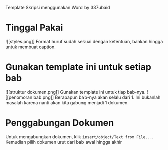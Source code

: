 Template Skripsi menggunakan Word
by 337ubaid

# Tinggal Pakai
![[styles.png]]
Format huruf sudah sesuai dengan ketentuan, bahkan hingga untuk membuat caption.

# Gunakan template ini untuk setiap bab
![[struktur dokumen.png]]
Gunakan template ini untuk tiap bab-nya.
![[penomoran bab.png]]
 Berapapun bab-nya akan selalu dari 1. Ini bukanlah masalah karena nanti akan kita gabung menjadi 1 dokumen.
 
# Penggabungan Dokumen
Untuk mengabungkan dokumen, klik `insert/object/Text from File...`. Kemudian pilih dokumen urut dari bab awal hingga akhir
